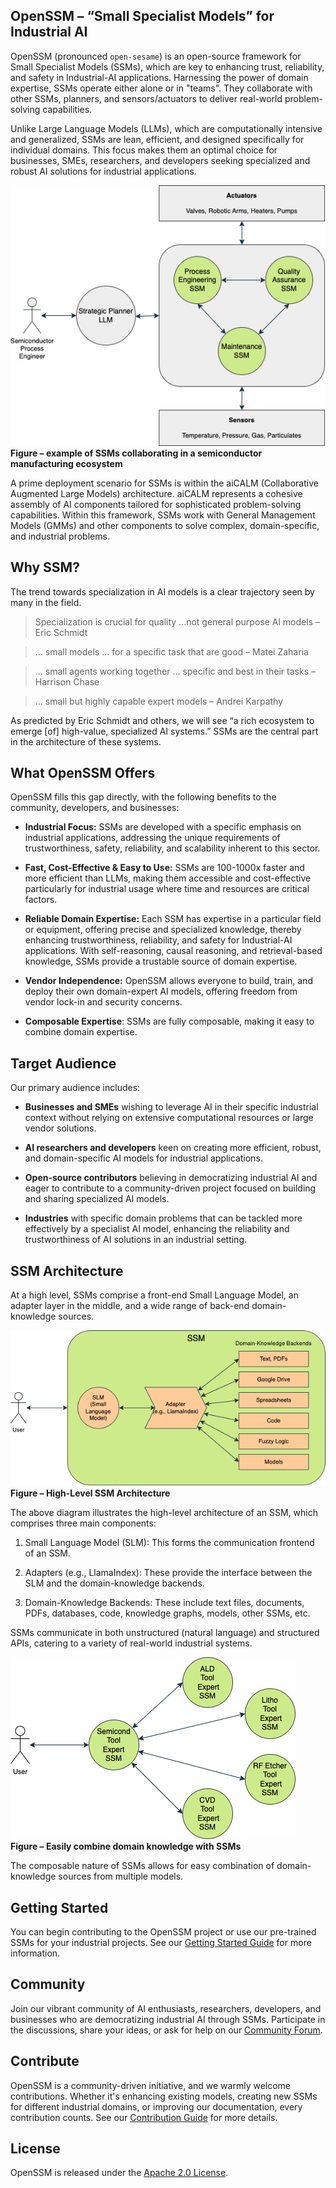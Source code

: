 ## OpenSSM – “Small Specialist Models” for Industrial AI

OpenSSM (pronounced `open-sesame`) is an open-source framework for Small Specialist Models (SSMs), which are key to enhancing
trust, reliability, and safety in Industrial-AI applications. Harnessing the power of domain expertise, SSMs operate either
alone or in "teams". They collaborate with other SSMs, planners, and sensors/actuators to deliver real-world problem-solving
capabilities.

Unlike Large Language Models (LLMs), which are computationally intensive and generalized, SSMs are lean, efficient, and
designed specifically for individual domains. This focus makes them an optimal choice for businesses, SMEs, researchers,
and developers seeking specialized and robust AI solutions for industrial applications.

![SSM in the ecosystem](./diagrams/ssm-ecosystem.png)
<br>**Figure – example of SSMs collaborating in a semiconductor manufacturing ecosystem**

A prime deployment scenario for SSMs is within the aiCALM (Collaborative Augmented Large Models) architecture. aiCALM
represents a cohesive assembly of AI components tailored for sophisticated problem-solving capabilities. Within this
framework, SSMs work with General Management Models (GMMs) and other components to solve complex, domain-specific, and
industrial problems.


## Why SSM?

The trend towards specialization in AI models is a clear trajectory seen by many in the field.

> Specialization is crucial for quality ...not general purpose Al models – Eric Schmidt

> ... small models ... for a specific task that are good –  Matei Zaharia

> ... small agents working together ... specific and best in their tasks – Harrison Chase

> ... small but highly capable expert models – Andrei Karpathy

As predicted by Eric Schmidt and others, we will see “a rich ecosystem to emerge [of] high-value, specialized AI systems.”
SSMs are the central part in the architecture of these systems.


## What OpenSSM Offers

OpenSSM fills this gap directly, with the following benefits to the community, developers, and businesses:

- **Industrial Focus:** SSMs are developed with a specific emphasis on industrial applications, addressing the unique
requirements of trustworthiness, safety, reliability, and scalability inherent to this sector.

- **Fast, Cost-Effective & Easy to Use:** SSMs are 100-1000x faster and more efficient than LLMs, making them accessible
and cost-effective particularly for industrial usage where time and resources are critical factors.

- **Reliable Domain Expertise:** Each SSM has expertise in a particular field or equipment, offering precise and specialized
knowledge, thereby enhancing trustworthiness, reliability, and safety for Industrial-AI applications. With self-reasoning,
causal reasoning, and retrieval-based knowledge, SSMs provide a trustable source of domain expertise.

- **Vendor Independence:** OpenSSM allows everyone to build, train, and deploy their own domain-expert AI models, offering
freedom from vendor lock-in and security concerns.

- **Composable Expertise**: SSMs are fully composable, making it easy to combine domain expertise.


## Target Audience

Our primary audience includes:

- **Businesses and SMEs** wishing to leverage AI in their specific industrial context without relying on extensive
computational resources or large vendor solutions.

- **AI researchers and developers** keen on creating more efficient, robust, and domain-specific AI models for industrial applications.

- **Open-source contributors** believing in democratizing industrial AI and eager to contribute to a community-driven
project focused on building and sharing specialized AI models.

- **Industries** with specific domain problems that can be tackled more effectively by a specialist AI model, enhancing
the reliability and trustworthiness of AI solutions in an industrial setting.


## SSM Architecture

At a high level, SSMs comprise a front-end Small Language Model, an adapter layer in the middle, and a wide range of
back-end domain-knowledge sources.

![High-Level SSM Architecture](./diagrams/ssm-high-level.png)
<br>**Figure – High-Level SSM Architecture**

The above diagram illustrates the high-level architecture of an SSM, which comprises three main components:

1. Small Language Model (SLM): This forms the communication frontend of an SSM.

2. Adapters (e.g., LlamaIndex): These provide the interface between the SLM and the domain-knowledge backends.

3. Domain-Knowledge Backends: These include text files, documents, PDFs, databases, code, knowledge graphs, models, other SSMs, etc.

SSMs communicate in both unstructured (natural language) and structured APIs, catering to a variety of real-world industrial
systems.



![SSM Composability](./diagrams/ssm-composability.png)
<br>**Figure – Easily combine domain knowledge with SSMs**

The composable nature of SSMs allows for easy combination of domain-knowledge sources from multiple models.


## Getting Started

You can begin contributing to the OpenSSM project or use our pre-trained SSMs for your industrial projects. See our [Getting
Started Guide](link-to-guide) for more information.


## Community

Join our vibrant community of AI enthusiasts, researchers, developers, and businesses who are democratizing industrial AI
through SSMs. Participate in the discussions, share your ideas, or ask for help on our [Community Forum](link-to-forum).

## Contribute

OpenSSM is a community-driven initiative, and we warmly welcome contributions. Whether it's enhancing existing models,
creating new SSMs for different industrial domains, or improving our documentation, every contribution counts. See our
[Contribution Guide](docs/CONTRIBUTING.md) for more details.

## License

OpenSSM is released under the [Apache 2.0 License](./LICENSE.md).
